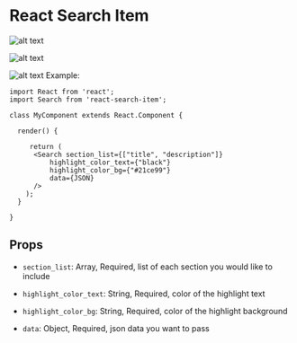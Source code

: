 # React Search Item
![alt text](https://puu.sh/yQybW/dc8deda483.png "Search")

![alt text](https://puu.sh/yQygG/8b65c0bba6.png "Example highlight")

![alt text](https://puu.sh/yQyjQ/d8b12a283b.png "Example highlight")
Example:


``` JSX
import React from 'react';
import Search from 'react-search-item';

class MyComponent extends React.Component {

  render() {

     return (
      <Search section_list={["title", "description"]} 
          highlight_color_text={"black"} 
          highlight_color_bg={"#21ce99"}
          data={JSON}
      />
    );
  }

}
```

## Props

* `section_list`: Array, Required, list of each section you would like to include

* `highlight_color_text`: String, Required, color of the highlight text

* `highlight_color_bg`: String, Required, color of the highlight background

* `data`: Object, Required, json data you want to pass 

